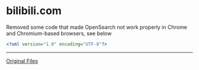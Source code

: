 # bilibili.com
Removed some code that made OpenSearch not work properly in Chrome and Chromium-based browsers, see below
```xml
<?xml version="1.0" encoding="UTF-8"?>
```
---
[Original Files](../_archive/bilibili.com/)